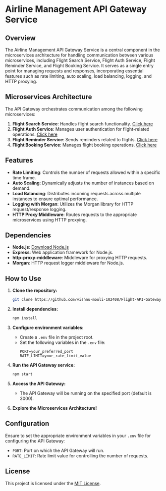 # Airline Management API Gateway Service

## Overview

The Airline Management API Gateway Service is a central component in the microservices architecture for handling communication between various microservices, including Flight Search Service, Flight Auth Service, Flight Reminder Service, and Flight Booking Service. It serves as a single entry point for managing requests and responses, incorporating essential features such as rate limiting, auto scaling, load balancing, logging, and HTTP proxying.

## Microservices Architecture

The API Gateway orchestrates communication among the following microservices:

1. **Flight Search Service**: Handles flight search functionality. [Click here](https://github.com/vishnu-mouli-102408/Flight-Search-Service)
2. **Flight Auth Service**: Manages user authentication for flight-related operations. [Click here](https://github.com/vishnu-mouli-102408/Flight-Auth-Service)
3. **Flight Reminder Service**: Sends reminders related to flights. [Click here](https://github.com/vishnu-mouli-102408/Flight-Reminder-Service)
4. **Flight Booking Service**: Manages flight booking operations. [Click here](https://github.com/vishnu-mouli-102408/Flight-Booking-Service)

## Features

- **Rate Limiting**: Controls the number of requests allowed within a specific time frame.
- **Auto Scaling**: Dynamically adjusts the number of instances based on demand.
- **Load Balancing**: Distributes incoming requests across multiple instances to ensure optimal performance.
- **Logging with Morgan**: Utilizes the Morgan library for HTTP request/response logging.
- **HTTP Proxy Middleware**: Routes requests to the appropriate microservices using HTTP proxying.

## Dependencies

- **Node.js**: [Download Node.js](https://nodejs.org/)
- **Express**: Web application framework for Node.js.
- **http-proxy-middleware**: Middleware for proxying HTTP requests.
- **Morgan**: HTTP request logger middleware for Node.js.

## How to Use

1. **Clone the repository:**
    ```bash
    git clone https://github.com/vishnu-mouli-102408/Flight-API-Gateway.git
    ```

2. **Install dependencies:**
    ```bash
    npm install
    ```

3. **Configure environment variables:**
    - Create a `.env` file in the project root.
    - Set the following variables in the `.env` file:
        ```env
        PORT=your_preferred_port
        RATE_LIMIT=your_rate_limit_value
        ```
        
4. **Run the API Gateway service:**
    ```bash
    npm start
    ```

5. **Access the API Gateway:**
    - The API Gateway will be running on the specified port (default is 3000).

6. **Explore the Microservices Architecture!**

## Configuration

Ensure to set the appropriate environment variables in your `.env` file for configuring the API Gateway:

- `PORT`: Port on which the API Gateway will run.
- `RATE_LIMIT`: Rate limit value for controlling the number of requests.

## License

This project is licensed under the [MIT License](LICENSE).
